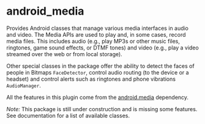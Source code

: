# android_media

Provides Android classes that manage various media interfaces in audio and video. The Media APIs are
used to play and, in some cases, record media files. This includes audio (e.g., play MP3s or other
music files, ringtones, game sound effects, or DTMF tones) and video (e.g., play a video streamed
over the web or from local storage).

Other special classes in the package offer the ability to detect the faces of people in Bitmaps
`FaceDetector`, control audio routing (to the device or a headset) and control alerts such as
ringtones and phone vibrations `AudioManager`.

All the features in this plugin come from the [android.media](https://developer.android.com/reference/android/media/package-summary)
dependency.

*Note:*
This package is still under construction and is missing some features. See documentation for a list
of available classes.
